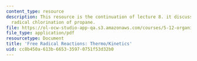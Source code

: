 ```yaml
---
content_type: resource
description: This resource is the continuation of lecture 8. it discusses about the
  radical chlorination of propane.
file: https://ol-ocw-studio-app-qa.s3.amazonaws.com/courses/5-12-organic-chemistry-i-spring-2003/cc8b450a613b665335970751f53d32b0_08.pdf
file_type: application/pdf
resourcetype: Document
title: 'Free Radical Reactions: Thermo/Kinetics'
uid: cc8b450a-613b-6653-3597-0751f53d32b0
---
```

